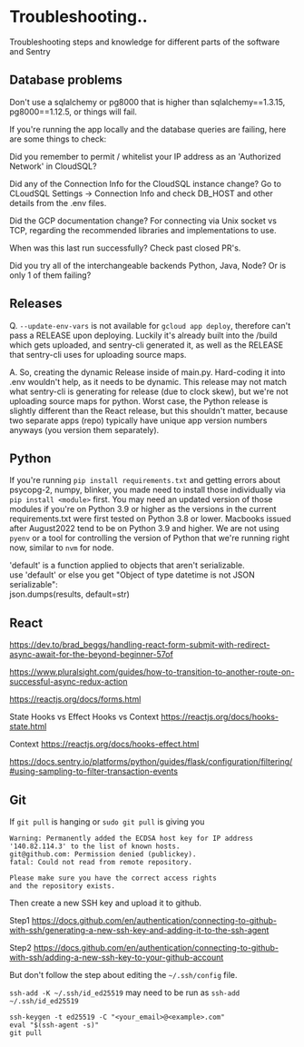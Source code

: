 # Troubleshooting..
Troubleshooting steps and knowledge for different parts of the software and Sentry

## Database problems
Don't use a sqlalchemy or pg8000 that is higher than sqlalchemy==1.3.15, pg8000==1.12.5, or things will fail.

If you're running the app locally and the database queries are failing, here are some things to check:

Did you remember to permit / whitelist your IP address as an 'Authorized Network' in CloudSQL?

Did any of the Connection Info for the CloudSQL instance change? Go to  CLoudSQL Settings -> Connection Info and check DB_HOST and other details from the .env files.

Did the GCP documentation change? For connecting via Unix socket vs TCP, regarding the recommended libraries and implementations to use.

When was this last run successfully? Check past closed PR's.

Did you try all of the interchangeable backends Python, Java, Node? Or is only 1 of them failing?

## Releases
Q. `--update-env-vars` is not available for `gcloud app deploy`, therefore can't pass a RELEASE upon deploying. Luckily it's already built into the /build which gets uploaded, and sentry-cli generated it, as well as the RELEASE that sentry-cli uses for uploading source maps.

A. So, creating the dynamic Release inside of main.py. Hard-coding it into .env wouldn't help, as it needs to be dynamic. This release may not match what sentry-cli is generating for release (due to clock skew), but we're not uploading source maps for python. Worst case, the Python release is slightly different than the React release, but this shouldn't matter, because two separate apps (repo) typically have unique app version numbers anyways (you version them separately).

## Python
If you're running `pip install requirements.txt` and getting errors about psycopg-2, numpy, blinker, you made need to install those individually via `pip install <module>` first. You may need an updated version of those modules if you're on Python 3.9 or higher as the versions in the current requirements.txt were first tested on Python 3.8 or lower. Macbooks issued after August2022 tend to be on Python 3.9 and higher. We are not using `pyenv` or a tool for controlling the version of Python that we're running right now, similar to `nvm` for node.

'default' is a function applied to objects that aren't serializable.  
use 'default' or else you get "Object of type datetime is not JSON serializable":  
json.dumps(results, default=str)  


## React
https://dev.to/brad_beggs/handling-react-form-submit-with-redirect-async-await-for-the-beyond-beginner-57of

https://www.pluralsight.com/guides/how-to-transition-to-another-route-on-successful-async-redux-action

https://reactjs.org/docs/forms.html

State Hooks vs Effect Hooks vs Context
https://reactjs.org/docs/hooks-state.html

Context
https://reactjs.org/docs/hooks-effect.html

https://docs.sentry.io/platforms/python/guides/flask/configuration/filtering/#using-sampling-to-filter-transaction-events

## Git
If `git pull` is hanging or `sudo git pull` is giving you
```
Warning: Permanently added the ECDSA host key for IP address '140.82.114.3' to the list of known hosts.
git@github.com: Permission denied (publickey).
fatal: Could not read from remote repository.

Please make sure you have the correct access rights
and the repository exists.
```
Then create a new SSH key and upload it to github.

Step1
https://docs.github.com/en/authentication/connecting-to-github-with-ssh/generating-a-new-ssh-key-and-adding-it-to-the-ssh-agent

Step2
https://docs.github.com/en/authentication/connecting-to-github-with-ssh/adding-a-new-ssh-key-to-your-github-account

But don't follow the step about editing the `~/.ssh/config` file.

`ssh-add -K ~/.ssh/id_ed25519` may need to be run as `ssh-add ~/.ssh/id_ed25519`

```
ssh-keygen -t ed25519 -C "<your_email>@<example>.com"
eval "$(ssh-agent -s)"
git pull
```
